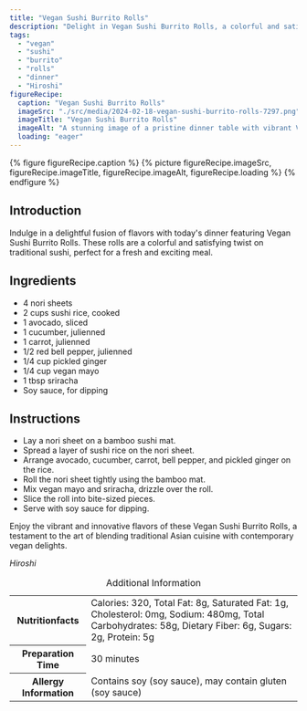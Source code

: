 ```yaml
---
title: "Vegan Sushi Burrito Rolls"
description: "Delight in Vegan Sushi Burrito Rolls, a colorful and satisfying twist on traditional sushi. These rolls are perfect for a fresh and exciting dinner. Try this innovative fusion of flavors today!"
tags:
  - "vegan"
  - "sushi"
  - "burrito"
  - "rolls"
  - "dinner"
  - "Hiroshi"
figureRecipe: 
  caption: "Vegan Sushi Burrito Rolls"
  imageSrc: "./src/media/2024-02-18-vegan-sushi-burrito-rolls-7297.png"
  imageTitle: "Vegan Sushi Burrito Rolls"
  imageAlt: "A stunning image of a pristine dinner table with vibrant Vegan Sushi Burrito Rolls, exuding minimalist elegance and tempting allure."
  loading: "eager"
---
```


{% figure figureRecipe.caption %}
{% picture figureRecipe.imageSrc, figureRecipe.imageTitle, figureRecipe.imageAlt, figureRecipe.loading %}
{% endfigure %}

## Introduction

Indulge in a delightful fusion of flavors with today's dinner featuring Vegan Sushi Burrito Rolls. These rolls are a colorful and satisfying twist on traditional sushi, perfect for a fresh and exciting meal.

## Ingredients

- 4 nori sheets
- 2 cups sushi rice, cooked
- 1 avocado, sliced
- 1 cucumber, julienned
- 1 carrot, julienned
- 1/2 red bell pepper, julienned
- 1/4 cup pickled ginger
- 1/4 cup vegan mayo
- 1 tbsp sriracha
- Soy sauce, for dipping

## Instructions

- Lay a nori sheet on a bamboo sushi mat.
- Spread a layer of sushi rice on the nori sheet.
- Arrange avocado, cucumber, carrot, bell pepper, and pickled ginger on the rice.
- Roll the nori sheet tightly using the bamboo mat.
- Mix vegan mayo and sriracha, drizzle over the roll.
- Slice the roll into bite-sized pieces.
- Serve with soy sauce for dipping.

Enjoy the vibrant and innovative flavors of these Vegan Sushi Burrito Rolls, a testament to the art of blending traditional Asian cuisine with contemporary vegan delights.

*Hiroshi*

<table><caption class='sr-only'>Additional Information</caption><tr><th>Nutritionfacts</th><td>Calories: 320, Total Fat: 8g, Saturated Fat: 1g, Cholesterol: 0mg, Sodium: 480mg, Total Carbohydrates: 58g, Dietary Fiber: 6g, Sugars: 2g, Protein: 5g&nbsp;</td></tr><tr><th>Preparation Time</th><td>30 minutes&nbsp;</td></tr><tr><th>Allergy Information</th><td>Contains soy (soy sauce), may contain gluten (soy sauce)&nbsp;</td></tr></table>

